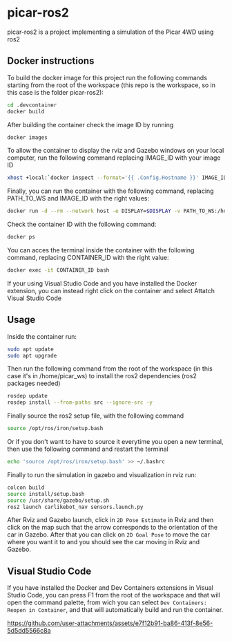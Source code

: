 # picar-ros2

picar-ros2 is a project implementing a simulation of the Picar 4WD using ros2

## Docker instructions

To build the docker image for this project run the following commands starting from the root of the workspace (this repo is the workspace, so in this case is the folder picar-ros2):

```bash
cd .devcontainer
docker build
```

After building the container check the image ID by running
```bash
docker images
```

To allow the container to display the rviz and Gazebo windows on your local computer, run the following command replacing IMAGE_ID with your image ID
```bash
xhost +local:`docker inspect --format='{{ .Config.Hostname }}' IMAGE_ID`
```

Finally, you can run the container with the following command, replacing PATH_TO_WS and IMAGE_ID with the right values:
```bash
docker run -d --rm --network host -e DISPLAY=$DISPLAY -v PATH_TO_WS:/home/picar_ws IMAGE_ID
```

Check the container ID with the following command:
```bash
docker ps
```

You can acces the terminal inside the container with the following command, replacing CONTAINER_ID with the right value:
```bash
docker exec -it CONTAINER_ID bash
```

If your using Visual Studio Code and you have installed the Docker extension, you can instead right click on the container and select Attatch Visual Studio Code

## Usage

Inside the container run:
```bash
sudo apt update
sudo apt upgrade
```

Then run the following command from the root of the workspace (in this case it's in /home/picar_ws) to install the ros2 dependencies (ros2 packages needed)
```bash
rosdep update 
rosdep install --from-paths src --ignore-src -y
```

Finally source the ros2 setup file, with the following command
```bash
source /opt/ros/iron/setup.bash
```

Or if you don't want to have to source it everytime you open a new terminal, then use the following command and restart the terminal
```bash
echo 'source /opt/ros/iron/setup.bash' >> ~/.bashrc
```

Finally to run the simulation in gazebo and visualization in rviz run:
```bash
colcon build
source install/setup.bash
source /usr/share/gazebo/setup.sh
ros2 launch carlikebot_nav sensors.launch.py
```

After Rviz and Gazebo launch, click in ```2D Pose Estimate``` in Rviz and then click on the map such that the arrow corresponds to the orientation of the car in Gazebo. After that you can click on ```2D Goal Pose``` to move the car where you want it to and you should see the car moving in Rviz and Gazebo.

## Visual Studio Code

If you have installed the Docker and Dev Containers extensions in Visual Studio Code, you can press F1 from the root of the workspace and that will open the command palette, from wich you can select  ```Dev Containers: Reopen in Container```, and that will automatically build and run the container.

https://github.com/user-attachments/assets/e7f12b91-ba86-413f-8e56-5d5dd5566c8a

